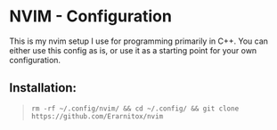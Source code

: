 # NVIM - Configuration

This is my nvim setup I use for programming primarily in C++.
You can either use this config as is, or use it as a starting point
for your own configuration.

## Installation:
> `rm -rf ~/.config/nvim/ && cd ~/.config/ && git clone https://github.com/Erarnitox/nvim`
